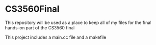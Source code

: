 # CS3560Final
This repository will be used as a place to keep all of my files
for the final hands-on part of the CS3560 final

This project includes a main.cc file and a makefile